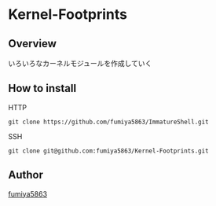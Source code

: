 # Kernel-Footprints

## Overview
いろいろなカーネルモジュールを作成していく

## How to install

HTTP
```shell
git clone https://github.com/fumiya5863/ImmatureShell.git
```

SSH
```shell
git clone git@github.com:fumiya5863/Kernel-Footprints.git
```

## Author
[fumiya5863](https://github.com/fumiya5863)
